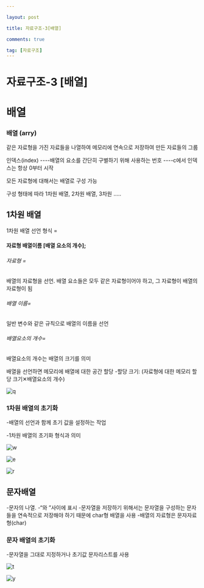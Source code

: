 ```yaml
---

layout: post

title: 자료구조-3[배열]

comments: true

tag: [자료구조]
---
```


# 자료구조-3 [배열]

# 배열

### 배열 (arry)
 같은 자료형을 가진 자료들을 나열하여 메모리에 연속으로 저장하여 만든 자료들의 그룹

인덱스(index)
----배열의 요소를 간단히 구별하기 위해 사용하는 번호
----c에서 인덱스는 항상 0부터 시작

모든 자료형에 대해서는 배열로 구성 가능

구성 형태에 따라 1차원 배열, 2차원 배열, 3차원 .....

## 1차원 배열

1차원 배열 선언 형식 =
#### 자료형 배열이름 [배열 요소의 개수];

###### 자료형 =
  배열의 자료형을 선언. 배열 요소들은 모두 같은 자료형이어야 하고, 그 자료형이 배열의 자료형이 됨

###### 배열 이름=
  일반 변수와 같은 규칙으로 배열의 이름을 선언

###### 배열요소의 개수=
  배열요소의 개수는 배열의 크기를 의미

  배열을 선언하면 메모리에 배열에 대한 공간 할당
  -할당 크기: (자료형에 대한 메모리 할당 크기✕배열요소의 개수)

![q](https://user-images.githubusercontent.com/62532608/78701331-d022d400-7941-11ea-9824-2160472dfddd.png)

### 1차원 배열의 초기화
-배열의 선언과 함께 초기 값을 설정하는 작업

-1차원 배열의 초기화 형식과 의미

![w](/assets/w.png)

![e](/assets/e.png)

![r](/assets/r.png)

## 문자배열
-문자의 나열.
-“와 ”사이에 표시
-문자열을 저장하기 위해서는 문자열을 구성하는 문자들을 연속적으로 저장해야 하기 때문에 char형 배열을 사용
-배열의 자료형은 문자자료형(char)

### 문자 배열의 초기화
-문자열을 그대로 지정하거나 초기값 문자리스트를 사용

![t](/assets/t.png)

![y](/assets/y.png)
